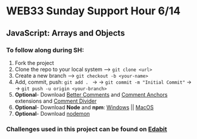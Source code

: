 # WEB33 Sunday Support Hour 6/14
## JavaScript: Arrays and Objects

### To follow along during SH:

  1. Fork the project
  2. Clone the repo to your local system --> ```git clone <url>```
  3. Create a new branch --> ```git checkout -b <your-name>```
  4. Add, commit, push:
    ```git add . ``` -> ->
    ```git commit -m "Initial Commit"``` -> -> 
    ```git push -u origin <your-branch>``` 
  5. **Optional**- Download [Better Comments](https://marketplace.visualstudio.com/items?itemName=aaron-bond.better-comments) and [Comment Anchors](https://marketplace.visualstudio.com/items?itemName=ExodiusStudios.comment-anchors) extensions and [Comment Divider](https://marketplace.visualstudio.com/items?itemName=stackbreak.comment-divider)
  6. **Optional**- Download **Node** and **npm**: [Windows](https://www.guru99.com/download-install-node-js.html) || [MacOS](https://medium.com/@soufianerafik/how-to-install-nodejs-on-macos-catalina-441364c3a8fb)
  7. **Optional**- Download [nodemon](https://nodemon.io/)

### Challenges used in this project can be found on [Edabit](https://edabit.com/challenges/javascript)
